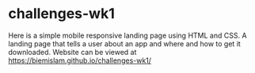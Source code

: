 # challenges-wk1

Here is a simple mobile responsive landing page using HTML and CSS. A landing page that tells a user about an app and where and how to get it downloaded.
Website can be viewed at https://biemislam.github.io/challenges-wk1/
